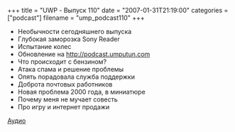 +++
title = "UWP - Выпуск 110"
date = "2007-01-31T21:19:00"
categories = ["podcast"]
filename = "ump_podcast110"
+++



- Необычности сегодняшнего выпуска
- Глубокая заморозка Sony Reader
- Испытание колес
- Обновление на http://podcast.umputun.com
- Что происходит с бензином?
- Атака спама и решение проблемы
- Опять порадовала служба поддержки
- Доброта почтовых работников
- Новая проблема 2000 года, в миниатюре
- Почему меня не мучает совесть
- Про игру и интернет продажи

[Аудио](https://podcast.umputun.com/media/ump_podcast110.mp3)
<audio src="https://podcast.umputun.com/media/ump_podcast110.mp3" preload="none">